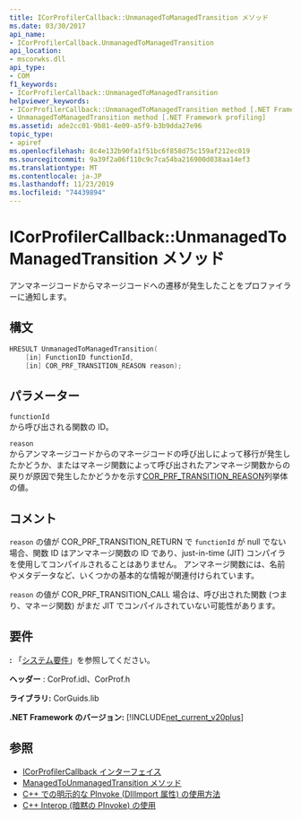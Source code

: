 ```yaml
---
title: ICorProfilerCallback::UnmanagedToManagedTransition メソッド
ms.date: 03/30/2017
api_name:
- ICorProfilerCallback.UnmanagedToManagedTransition
api_location:
- mscorwks.dll
api_type:
- COM
f1_keywords:
- ICorProfilerCallback::UnmanagedToManagedTransition
helpviewer_keywords:
- ICorProfilerCallback::UnmanagedToManagedTransition method [.NET Framework profiling]
- UnmanagedToManagedTransition method [.NET Framework profiling]
ms.assetid: ade2cc01-9b81-4e09-a5f9-b3b9dda27e96
topic_type:
- apiref
ms.openlocfilehash: 8c4e132b90fa1f51bc6f858d75c159af212ec019
ms.sourcegitcommit: 9a39f2a06f110c9c7ca54ba216900d038aa14ef3
ms.translationtype: MT
ms.contentlocale: ja-JP
ms.lasthandoff: 11/23/2019
ms.locfileid: "74439894"
---
```

# <a name="icorprofilercallbackunmanagedtomanagedtransition-method"></a>ICorProfilerCallback::UnmanagedToManagedTransition メソッド
アンマネージコードからマネージコードへの遷移が発生したことをプロファイラーに通知します。  
  
## <a name="syntax"></a>構文  
  
```cpp  
HRESULT UnmanagedToManagedTransition(  
    [in] FunctionID functionId,  
    [in] COR_PRF_TRANSITION_REASON reason);  
```  
  
## <a name="parameters"></a>パラメーター  
 `functionId`  
 から呼び出される関数の ID。  
  
 `reason`  
 からアンマネージコードからのマネージコードの呼び出しによって移行が発生したかどうか、またはマネージ関数によって呼び出されたアンマネージ関数からの戻りが原因で発生したかどうかを示す[COR_PRF_TRANSITION_REASON](../../../../docs/framework/unmanaged-api/profiling/cor-prf-transition-reason-enumeration.md)列挙体の値。  
  
## <a name="remarks"></a>コメント  
 `reason` の値が COR_PRF_TRANSITION_RETURN で `functionId` が null でない場合、関数 ID はアンマネージ関数の ID であり、just-in-time (JIT) コンパイラを使用してコンパイルされることはありません。 アンマネージ関数には、名前やメタデータなど、いくつかの基本的な情報が関連付けられています。  
  
 `reason` の値が COR_PRF_TRANSITION_CALL 場合は、呼び出された関数 (つまり、マネージ関数) がまだ JIT でコンパイルされていない可能性があります。  
  
## <a name="requirements"></a>要件  
 **:** 「[システム要件](../../../../docs/framework/get-started/system-requirements.md)」を参照してください。  
  
 **ヘッダー** : CorProf.idl、CorProf.h  
  
 **ライブラリ:** CorGuids.lib  
  
 **.NET Framework のバージョン:** [!INCLUDE[net_current_v20plus](../../../../includes/net-current-v20plus-md.md)]  
  
## <a name="see-also"></a>参照

- [ICorProfilerCallback インターフェイス](../../../../docs/framework/unmanaged-api/profiling/icorprofilercallback-interface.md)
- [ManagedToUnmanagedTransition メソッド](../../../../docs/framework/unmanaged-api/profiling/icorprofilercallback-managedtounmanagedtransition-method.md)
- [C++ での明示的な PInvoke (DllImport 属性) の使用方法](/cpp/dotnet/using-explicit-pinvoke-in-cpp-dllimport-attribute)
- [C++ Interop (暗黙の PInvoke) の使用](/cpp/dotnet/using-cpp-interop-implicit-pinvoke)
